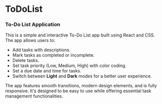 # ToDoList

### To-Do List Application

This is a simple and interactive To-Do List app built using React and CSS. The app allows users to:

- Add tasks with descriptions.
- Mark tasks as completed or incomplete.
- Delete tasks.
- Set task priority (Low, Medium, High) with color coding.
- Set a due date and time for tasks.
- Switch between **Light** and **Dark** modes for a better user experience.

The app features smooth transitions, modern design elements, and is fully responsive. It's designed to be easy to use while offering essential task management functionalities.

